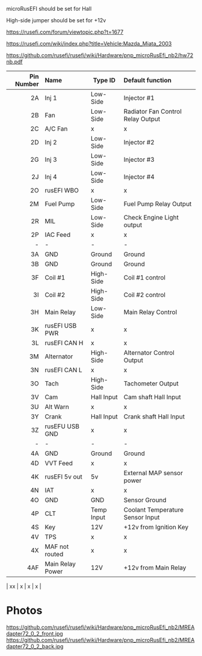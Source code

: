 
microRusEFI should be set for Hall

High-side jumper should be set for +12v


https://rusefi.com/forum/viewtopic.php?t=1677

https://rusefi.com/wiki/index.php?title=Vehicle:Mazda_Miata_2003

https://github.com/rusefi/rusefi/wiki/Hardware/pnp_microRusEfi_nb2/hw72nb.pdf

| Pin Number | Name     | Type ID      | Default function                                     |
| ----------:|:-------- | ------------ |:---------------------------------------------------- |
| 2A  | Inj 1           | Low-Side     | Injector #1                           |
| 2B  | Fan             | Low-Side     | Radiator Fan Control Relay Output     |
| 2C  | A/C Fan         | x            | x                                     |
| 2D  | Inj 2           | Low-Side     | Injector #2                           |
| 2G  | Inj 3           | Low-Side     | Injector #3                           |
| 2J  | Inj 4           | Low-Side     | Injector #4                           |
| 2O  | rusEFI WBO      | x            | x                                     |
| 2M  | Fuel Pump       | Low-Side     | Fuel Pump Relay Output                |
| 2R  | MIL             | Low-Side     | Check Engine Light output             |
| 2P  | IAC Feed        | x            | x                                     |
| -          |    -     | -            | -                                     |
| 3A  | GND             | Ground       | Ground                                |
| 3B  | GND             | Ground       | Ground                                |
| 3F  | Coil #1         | High-Side    | Coil #1 control                       |
| 3I  | Coil #2         | High-Side    | Coil #2 control                       |
| 3H  | Main Relay      | Low-Side     | Main Relay Control                    |
| 3K  | rusEFI USB PWR  | x            | x                                     |
| 3L  | rusEFI CAN H    | x            | x                                     |
| 3M  | Alternator      | High-Side    | Alternator Control Output             |
| 3N  | rusEFI CAN L    | x            | x                                     |
| 3O  | Tach            | High-Side    | Tachometer Output                     |
| 3V  | Cam             | Hall Input   | Cam shaft Hall Input                  |
| 3U  | Alt Warn        | x            | x                                     |
| 3Y  | Crank           | Hall Input   | Crank shaft Hall Input                |
| 3Z  | rusEFU USB GND  | x            | x                                     |
| -          |    -     | -            | -                                     |
| 4A  | GND             | Ground       | Ground                                |
| 4D  | VVT Feed        | x            | x                                     |
| 4K  | rusEFI 5v out   | 5v           | External MAP sensor power             |
| 4N  | IAT             | x            | x                                     |
| 4O  | GND             | GND          | Sensor Ground                         |
| 4P  | CLT             | Temp Input   | Coolant Temperature Sensor Input      |
| 4S  | Key             | 12V          | +12v from Ignition Key                |
| 4V  | TPS             | x            | x                                     |
| 4X  | MAF not routed  | x            | x                                     |
| 4AF | Main Relay Power| 12V          | +12v from Main Relay                  |


| xx  | x               | x            | x                                     |




# Photos
https://github.com/rusefi/rusefi/wiki/Hardware/pnp_microRusEfi_nb2/MREAdapter72_0_2_front.jpg
https://github.com/rusefi/rusefi/wiki/Hardware/pnp_microRusEfi_nb2/MREAdapter72_0_2_back.jpg